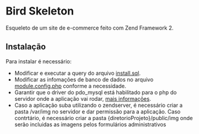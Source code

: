 # Bird Skeleton #
Esqueleto de um site de e-commerce feito com Zend Framework 2.

## Instalação ##
Para instalar é necessário:
- Modificar e executar a query do arquivo [install.sql](data/mysql/install.sql).
- Modificar as infomações de banco de dados no arquivo [module.config.php](module/Application/config/module.config.php) conforme a necessidade.
- Garantir que o driver do pdo_mysql está habilitado para o php do servidor onde a aplicação vai rodar, [mais informações](http://php.net/manual/pt_BR/ref.pdo-mysql.php).
- Caso a aplicação suba utilizando o zendserver, é necessário criar a pasta /var/img no servidor e dar permissão para a aplicação. Caso contrtário, é necessário criar a pasta {diretorioProjeto}/public/img onde serão incluidas as imagens pelos formulários administrativos
